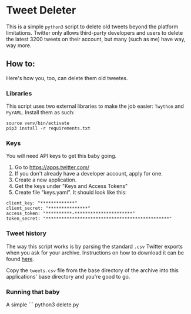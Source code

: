 # Tweet Deleter

This is a simple `python3` script to delete old tweets beyond the platform limitations. Twitter only allows third-party developers and users to delete the latest 3200 tweets on their account, but many (such as me) have way, way more.

## How to:

Here's how you, too, can delete them old tweetes.

### Libraries
This script uses two external libraries to make the job easier: `Twython` and `PyYAML`. Install them as such:

```virtualenv venv
source venv/bin/activate
pip3 install -r requirements.txt
```

### Keys
You will need API keys to get this baby going. 

1. Go to https://apps.twitter.com/ 
2. If you don't already have a developer account, apply for one.
3. Create a new application.
4. Get the keys under "Keys and Access Tokens"
5. Create file "keys.yaml". It should look like this:
```
client_key: "*************"
client_secret: "***************"
access_token: "**********-**********************"
token_secret: "***********************************************"
```

### Tweet history

The way this script works is by parsing the standard `.csv` Twitter exports when you ask for your archive. Instructions on how to download it can be found [here](https://help.twitter.com/en/managing-your-account/how-to-download-your-twitter-archive).

Copy the `tweets.csv` file from the base directory of the archive into this applications' base directory and you're good to go.

### Running that baby

A simple ```
python3 delete.py
``` will suffice.
